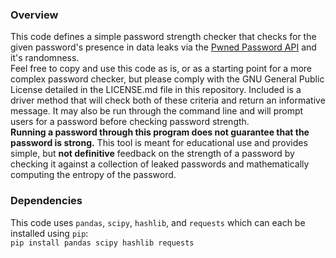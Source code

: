 ### Overview ###
This code defines a simple password strength checker that checks for the given password's presence in data leaks via the [Pwned Password API](https://haveibeenpwned.com/API/v3) and it's randomness.\
Feel free to copy and use this code as is, or as a starting point for a more complex password checker, but please comply with the GNU General Public License detailed in the LICENSE.md file in this repository. 
Included is a driver method that will check both of these criteria and return an informative message. It may also be run through the command line and will prompt users for a password before checking password strength.\
**Running a password through this program does not guarantee that the password is strong.** This tool is meant for educational use and provides simple, but **not definitive** feedback on the strength of a password by checking it against a collection of leaked passwords and mathematically computing the entropy of the password.

### Dependencies ###
This code uses `pandas`, `scipy`, `hashlib`, and `requests` which can each be installed using `pip`:\
`
pip install pandas scipy hashlib requests
`


